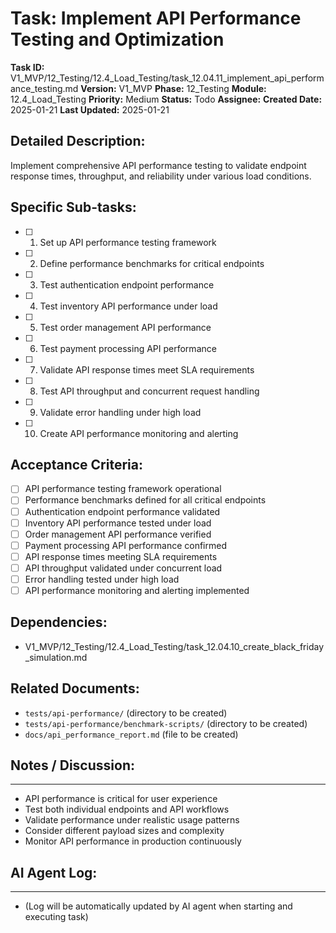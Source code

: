 # Task: Implement API Performance Testing and Optimization

**Task ID:** V1_MVP/12_Testing/12.4_Load_Testing/task_12.04.11_implement_api_performance_testing.md
**Version:** V1_MVP
**Phase:** 12_Testing
**Module:** 12.4_Load_Testing
**Priority:** Medium
**Status:** Todo
**Assignee:**
**Created Date:** 2025-01-21
**Last Updated:** 2025-01-21

## Detailed Description:
Implement comprehensive API performance testing to validate endpoint response times, throughput, and reliability under various load conditions.

## Specific Sub-tasks:
- [ ] 1. Set up API performance testing framework
- [ ] 2. Define performance benchmarks for critical endpoints
- [ ] 3. Test authentication endpoint performance
- [ ] 4. Test inventory API performance under load
- [ ] 5. Test order management API performance
- [ ] 6. Test payment processing API performance
- [ ] 7. Validate API response times meet SLA requirements
- [ ] 8. Test API throughput and concurrent request handling
- [ ] 9. Validate error handling under high load
- [ ] 10. Create API performance monitoring and alerting

## Acceptance Criteria:
- [ ] API performance testing framework operational
- [ ] Performance benchmarks defined for all critical endpoints
- [ ] Authentication endpoint performance validated
- [ ] Inventory API performance tested under load
- [ ] Order management API performance verified
- [ ] Payment processing API performance confirmed
- [ ] API response times meeting SLA requirements
- [ ] API throughput validated under concurrent load
- [ ] Error handling tested under high load
- [ ] API performance monitoring and alerting implemented

## Dependencies:
- V1_MVP/12_Testing/12.4_Load_Testing/task_12.04.10_create_black_friday_simulation.md

## Related Documents:
- `tests/api-performance/` (directory to be created)
- `tests/api-performance/benchmark-scripts/` (directory to be created)
- `docs/api_performance_report.md` (file to be created)

## Notes / Discussion:
---
* API performance is critical for user experience
* Test both individual endpoints and API workflows
* Validate performance under realistic usage patterns
* Consider different payload sizes and complexity
* Monitor API performance in production continuously

## AI Agent Log:
---
* (Log will be automatically updated by AI agent when starting and executing task)
